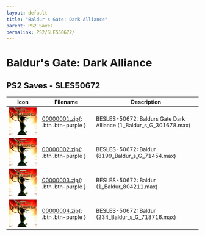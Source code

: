 ```yaml
---
layout: default
title: "Baldur's Gate: Dark Alliance"
parent: PS2 Saves
permalink: PS2/SLES50672/
---
```

# Baldur's Gate: Dark Alliance

## PS2 Saves - SLES50672

| Icon | Filename | Description |
|------|----------|-------------|
| ![Baldur's Gate: Dark Alliance](icon0.png) | [00000001.zip](00000001.zip){: .btn .btn-purple } | BESLES-50672: Baldurs Gate Dark Alliance (1_Baldur_s_G_301678.max) |
| ![Baldur's Gate: Dark Alliance](icon0.png) | [00000002.zip](00000002.zip){: .btn .btn-purple } | BESLES-50672: Baldur (8199_Baldur_s_G_71454.max) |
| ![Baldur's Gate: Dark Alliance](icon0.png) | [00000003.zip](00000003.zip){: .btn .btn-purple } | BESLES-50672: Baldur (1_Baldur_804211.max) |
| ![Baldur's Gate: Dark Alliance](icon0.png) | [00000004.zip](00000004.zip){: .btn .btn-purple } | BESLES-50672: Baldur (234_Baldur_s_G_718716.max) |
